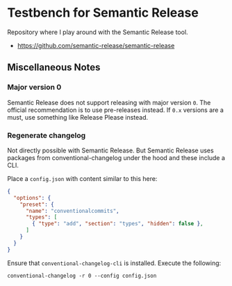 # Testbench for Semantic Release

Repository where I play around with the Semantic Release tool.

- <https://github.com/semantic-release/semantic-release>

## Miscellaneous Notes

### Major version 0

Semantic Release does not support releasing with major version `0`. The official
recommendation is to use pre-releases instead. If `0.x` versions are a must, use
something like Release Please instead.

### Regenerate changelog

Not directly possible with Semantic Release. But Semantic Release uses packages
from conventional-changelog under the hood and these include a CLI.

Place a `config.json` with content similar to this here:

<!-- prettier-ignore -->
```json
{
  "options": {
    "preset": {
      "name": "conventionalcommits",
      "types": [
        { "type": "add", "section": "types", "hidden": false },
      ]
    }
  }
}
```

Ensure that `conventional-changelog-cli` is installed. Execute the following:

```shell
conventional-changelog -r 0 --config config.json
```
